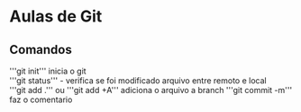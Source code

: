 ﻿# Aulas de Git


## Comandos 
'''git init''' inicia o git   
'''git status''' - verifica se foi modificado arquivo entre remoto e local   
'''git add .''' ou '''git add +A''' adiciona o arquivo a branch
'''git commit -m''' faz o comentario 